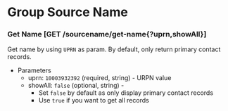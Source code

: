 # Group Source Name

### Get Name [GET /sourcename/get-name{?uprn,showAll}]
Get name by using `UPRN` as param. By default, only return primary contact records.

+ Parameters
    + uprn: `10003932392` (required, string) - URPN value
    + showAll: `false` (optional, string) -
        + Set `false` by default as only display primary contact records
        + Use `true` if you want to get all records

